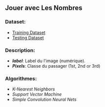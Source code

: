 ## Jouer avec Les Nombres

### **Dataset**:
- [Training Dataset](https://raw.githubusercontent.com/AIClubFSJEGJ/datasets/master/classification/handwritten/train.csv)
- [Testing Dataset](https://raw.githubusercontent.com/AIClubFSJEGJ/datasets/master/classification/handwritten/test.csv)

### **Description**:
- _**label**_: Label du l'image (numérique).
- _**Pixels**_: Classe du passager (1st, 2nd or 3rd)

### **Algorithmes**:
- _K-Nearest Neighbors_
- _Support Vector Machine_
- _Simple Convolution Neural Nets_
